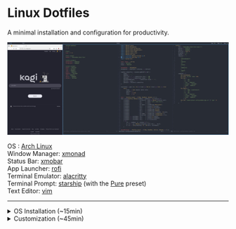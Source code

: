 # Linux Dotfiles

A minimal installation and configuration for productivity.

![screenshot](/screenshot.jpg)

OS : [Arch Linux](https://archlinux.org/)\
Window Manager: [xmonad](https://xmonad.org/)\
Status Bar: [xmobar](https://hackage.haskell.org/package/xmobar)\
App Launcher: [rofi](https://davatorium.github.io/rofi/)\
Terminal Emulator: [alacritty](https://github.com/alacritty/alacritty)\
Terminal Prompt: [starship](https://starship.rs/) (with the [Pure](https://starship.rs/presets/pure-preset.html) preset)\
Text Editor: [vim](https://www.vim.org/)

---

<details>
<summary>OS Installation (~15min)</summary>
    
1. Go through the Pre-Installation steps
    1. [Acquire an installation image](https://wiki.archlinux.org/title/installation_guide#Acquire_an_installation_image)
    2. [Verify signature](https://wiki.archlinux.org/title/installation_guide#Verify_signature)
    3. [Prepare an installation medium](https://wiki.archlinux.org/title/installation_guide#Prepare_an_installation_medium)
    4. [Boot the live environment](https://wiki.archlinux.org/title/installation_guide#Boot_the_live_environment)
  
2. Use the [archinstall](https://wiki.archlinux.org/title/archinstall) helper
    1. `archinstall`
    2. 
| Field                     | Selection                                                     |
|---------------------------|---------------------------------------------------------------|
| Archinstall Language      | English (100%)                                                |
| Mirrors/Mirror region     | United Kingdom                                                |
| Locales/Keyboard layout   | us                                                            |
| Locales/Locale language   | en_US                                                         |
| Locales/Locale encoding   | UTF-8                                                         |
| Disk configuration        | Use a best-effort default partition layout → *disk* → ext4    |
| Disk encryption           | *Encryption password*                                         |
| Bootloader                | Grub                                                          |
| Swap                      | True                                                          |
| Host name                 | *Host name*                                                   |
| Root password             | *Root password*                                               |
| User account              | *User account*                                                |
| Profile/Type              | Minimal                                                       |
| Audio                     | Pipewire                                                      |
| Kernels                   | linux                                                         |
| Additional Packages       | git                                                           |
| Network configuration     | Use NetworkManager                                            |
| Timezone                  | Europe/London                                                 |
| Automatic time sync (NTP) | True                                                          |
| Optional Repositories     | multilib                                                      |
    
3. `reboot` 
4. Enter the BIOS, boot the chosen harddrive, and login.

</details>

<details>
<summary>Customization (~45min)</summary>
<br>
    
1. Clone this repo
```
git clone https://github.com/callumr00/dotfiles.git ~/.dotfiles
```
2. Run the install script

The installation script installs packages using <a href="https://wiki.archlinux.org/title/pacman">pacman</a>, the Arch Linux package manager; it won't work out-of-the-box for other distros. Symlinks are then created for config files.

```
~/.dotfiles/install.sh
```
3. `reboot`
4. Login and enter the desktop environment with `startx`
</details>
